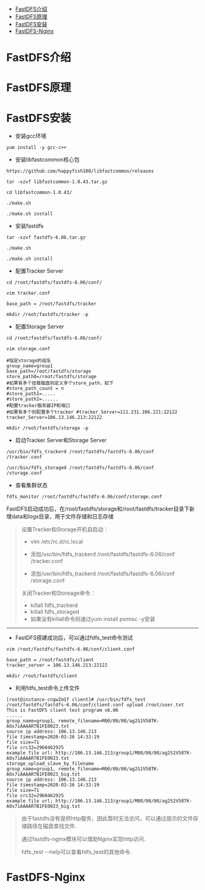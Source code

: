 - [FastDFS介绍](#js)
- [FastDFS原理](#yl)
- [FastDFS安装](#az)
- [FastDFS-Nginx](#ng)



# <a id="js">FastDFS介绍</a>





# <a id="yl">FastDFS原理</a>







# <a id="az">FastDFS安装</a>

- 安装gcc环境

```shell
yum install -y gcc-c++
```

- 安装libfastcommon核心包

```shell
https://github.com/happyfish100/libfastcommon/releases

tar -xzvf libfastcommon-1.0.43.tar.gz 

cd libfastcommon-1.0.43/

./make.sh

./make.sh install
```

- 安装fastdfs

```shell
tar -xzvf fastdfs-6.06.tar.gz 

./make.sh

./make.sh install
```

- 配置Tracker Server

```shell
cd /root/fastdfs/fastdfs-6.06/conf/

vim tracker.conf 

base_path = /root/fastdfs/tracker

mkdir /root/fastdfs/tracker -p
```

- 配置Storage Server

```shell
cd /root/fastdfs/fastdfs-6.06/conf/

vim storage.conf 

#指定storage的组名 
group_name=group1 
base_path=/root/fastdfs/storage
store_path0=/root/fastdfs/storage
#如果有多个挂载磁盘则定义多个store_path，如下 
#store_path_count = n
#store_path1=..... 
#store_path2=...... 
#配置tracker服务器IP和端口 
#如果有多个则配置多个tracker #tracker_Server=111.231.106.221:22122   
tracker_Server=106.13.146.213:22122

mkdir /root/fastdfs/storage -p
```

- 启动Tracker Server和Storage Server

```shell
/usr/bin/fdfs_trackerd /root/fastdfs/fastdfs-6.06/conf
/tracker.conf

/usr/bin/fdfs_storaged /root/fastdfs/fastdfs-6.06/conf
/storage.conf
```

- 查看集群状态

```shell
fdfs_monitor /root/fastdfs/fastdfs-6.06/conf/storage.conf 
```

FastDFS启动成功后，在/root/fastdfs/storage和/root/fastdfs/tracker目录下新增data和logs目录，用于文件存储和日志存储

> 设置Tracker和Storage开机自启动：
>
> - vim /etc/rc.d/rc.local
>
> - 添加/usr/bin/fdfs_trackerd /root/fastdfs/fastdfs-6.06/conf
>   /tracker.conf
> - 添加/usr/bin/fdfs_trackerd /root/fastdfs/fastdfs-6.06/conf
>   /storage.conf
>
> 关闭Tracker和Storeage命令：
>
> - killall fdfs_trackerd
> - killall fdfs_storaged
> - 如果没有killall命令则通过yum install psmisc -y安装

------

- FastDFS搭建成功后，可以通过fdfs_test命令测试

```shell
vim /root/fastdfs/fastdfs-6.06/conf/client.conf 

base_path = /root/fastdfs/client
tracker_server = 106.13.146.213:22122

mkdir /root/fastdfs/client
```

- 利用fdfs_test命令上传文件

```shell
[root@instance-cngw2m1f client]# /usr/bin/fdfs_test /root/fastdfs/fastdfs-6.06/conf/client.conf upload /root/user.txt
This is FastDFS client test program v6.06
......
group_name=group1, remote_filename=M00/00/00/ag2S1V58TK-AOs7iAAAAR7B1FE0023.txt
source ip address: 106.13.146.213
file timestamp=2020-03-26 14:33:19
file size=71
file crc32=2960462925
example file url: http://106.13.146.213/group1/M00/00/00/ag2S1V58TK-AOs7iAAAAR7B1FE0023.txt
storage_upload_slave_by_filename
group_name=group1, remote_filename=M00/00/00/ag2S1V58TK-AOs7iAAAAR7B1FE0023_big.txt
source ip address: 106.13.146.213
file timestamp=2020-03-26 14:33:19
file size=71
file crc32=2960462925
example file url: http://106.13.146.213/group1/M00/00/00/ag2S1V58TK-AOs7iAAAAR7B1FE0023_big.txt
```

> 由于fastdfs没有提供http服务，因此暂时无法访问，可以通过提示的文件存储路径在磁盘查找文件.
>
> 通过fastdfs-nginx模块可以借助Nginx实现http访问.
>
> fdfs_test --help可以查看fdfs_test的其他命令.

# <a id="ng">FastDFS-Nginx</a>

